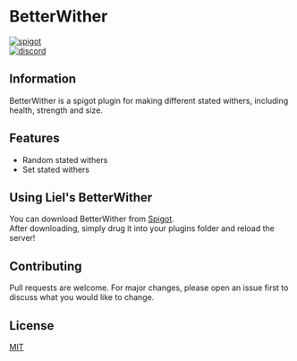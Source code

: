 # BetterWither

[<img alt="spigot" src="https://lielamar.com/cdn/plugins/github_spigot.png" size=1.5>](https://www.spigotmc.org/resources/betterwither.85981/)
<br>
[<img alt="discord" src="https://lielamar.com/cdn/plugins/github_discord.png" size=1.5>](https://discord.gg/NzgBrqR)

## Information

BetterWither is a spigot plugin for making different stated withers, including health, strength and size.

## Features
* Random stated withers
* Set stated withers

## Using Liel's BetterWither
You can download BetterWither from [Spigot](https://www.spigotmc.org/resources/betterwither.85981/).
<br>After downloading, simply drug it into your plugins folder and reload the server!

## Contributing
Pull requests are welcome. For major changes, please open an issue first to discuss what you would like to change.

## License
[MIT](https://choosealicense.com/licenses/mit/)

